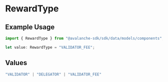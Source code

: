 # RewardType

## Example Usage

```typescript
import { RewardType } from "@avalanche-sdk/sdk/data/models/components";

let value: RewardType = "VALIDATOR_FEE";
```

## Values

```typescript
"VALIDATOR" | "DELEGATOR" | "VALIDATOR_FEE"
```